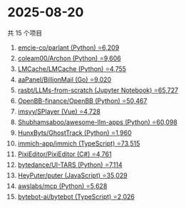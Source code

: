 # 2025-08-20

共 15 个项目

<!-- BEGIN GITHUB -->
<!-- 最后更新时间 2025-08-20 07:08:17 +0800 -->
1. [emcie-co/parlant (Python) ⭐6,209](https://github.com/emcie-co/parlant)
1. [coleam00/Archon (Python) ⭐9,606](https://github.com/coleam00/Archon)
1. [LMCache/LMCache (Python) ⭐4,755](https://github.com/LMCache/LMCache)
1. [aaPanel/BillionMail (Go) ⭐9,020](https://github.com/aaPanel/BillionMail)
1. [rasbt/LLMs-from-scratch (Jupyter Notebook) ⭐65,727](https://github.com/rasbt/LLMs-from-scratch)
1. [OpenBB-finance/OpenBB (Python) ⭐50,467](https://github.com/OpenBB-finance/OpenBB)
1. [imsyy/SPlayer (Vue) ⭐4,728](https://github.com/imsyy/SPlayer)
1. [Shubhamsaboo/awesome-llm-apps (Python) ⭐60,098](https://github.com/Shubhamsaboo/awesome-llm-apps)
1. [HunxByts/GhostTrack (Python) ⭐1,960](https://github.com/HunxByts/GhostTrack)
1. [immich-app/immich (TypeScript) ⭐73,515](https://github.com/immich-app/immich)
1. [PixiEditor/PixiEditor (C#) ⭐4,761](https://github.com/PixiEditor/PixiEditor)
1. [bytedance/UI-TARS (Python) ⭐7,114](https://github.com/bytedance/UI-TARS)
1. [HeyPuter/puter (JavaScript) ⭐35,029](https://github.com/HeyPuter/puter)
1. [awslabs/mcp (Python) ⭐5,628](https://github.com/awslabs/mcp)
1. [bytebot-ai/bytebot (TypeScript) ⭐2,026](https://github.com/bytebot-ai/bytebot)
<!-- END GITHUB -->